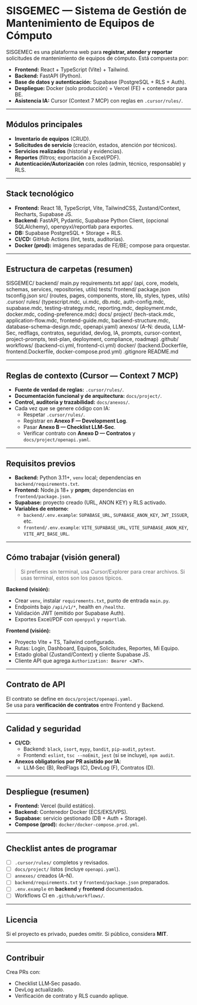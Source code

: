 # SISGEMEC — Sistema de Gestión de Mantenimiento de Equipos de Cómputo

SISGEMEC es una plataforma web para **registrar, atender y reportar** solicitudes de mantenimiento de equipos de cómputo. Está compuesta por:
- **Frontend:** React + TypeScript (Vite) + Tailwind.
- **Backend:** FastAPI (Python).
- **Base de datos y autenticación:** Supabase (PostgreSQL + RLS + Auth).
- **Despliegue:** Docker (solo producción) + Vercel (FE) + contenedor para BE.
- **Asistencia IA:** Cursor (Context 7 MCP) con reglas en `.cursor/rules/`.

---

## Módulos principales
- **Inventario de equipos** (CRUD).
- **Solicitudes de servicio** (creación, estados, atención por técnicos).
- **Servicios realizados** (historial y evidencias).
- **Reportes** (filtros; exportación a Excel/PDF).
- **Autenticación/Autorización** con roles (admin, técnico, responsable) y RLS.

---

## Stack tecnológico
- **Frontend:** React 18, TypeScript, Vite, TailwindCSS, Zustand/Context, Recharts, Supabase JS.
- **Backend:** FastAPI, Pydantic, Supabase Python Client, (opcional SQLAlchemy), openpyxl/reportlab para exportes.
- **DB:** Supabase PostgreSQL + Storage + RLS.
- **CI/CD:** GitHub Actions (lint, tests, auditorías).
- **Docker (prod):** imágenes separadas de FE/BE; compose para orquestar.

---

## Estructura de carpetas (resumen)
SISGEMEC/
backend/
main.py
requirements.txt
app/ (api, core, models, schemas, services, repositories, utils)
tests/
frontend/
package.json
tsconfig.json
src/ (routes, pages, components, store, lib, styles, types, utils)
.cursor/
rules/ (typescript.mdc, ui.mdc, db.mdc, auth-config.mdc, supabase.mdc, testing-strategy.mdc, reporting.mdc, deployment.mdc, docker.mdc, coding-preference.mdc)
docs/
project/ (tech-stack.mdc, application-flow.mdc, frontend-guide.mdc, backend-structure.mdc, database-schema-design.mdc, openapi.yaml)
anexos/ (A–N: deuda, LLM-Sec, redflags, contratos, seguridad, devlog, IA, prompts, cursor-context, project-prompts, test-plan, deployment, compliance, roadmap)
.github/
workflows/ (backend-ci.yml, frontend-ci.yml)
docker/ (backend.Dockerfile, frontend.Dockerfile, docker-compose.prod.yml)
.gitignore
README.md



---

## Reglas de contexto (Cursor — Context 7 MCP)
- **Fuente de verdad de reglas:** `.cursor/rules/`.
- **Documentación funcional y de arquitectura:** `docs/project/`.
- **Control, auditoría y trazabilidad:** `docs/anexos/`.
- Cada vez que se genere código con IA:
  - Respetar `.cursor/rules/`.
  - Registrar en **Anexo F — Development Log**.
  - Pasar **Anexo B — Checklist LLM‑Sec**.
  - Verificar contrato con **Anexo D — Contratos** y `docs/project/openapi.yaml`.

---

## Requisitos previos
- **Backend:** Python 3.11+, `venv` local; dependencias en `backend/requirements.txt`.
- **Frontend:** Node.js 18+ y **pnpm**; dependencias en `frontend/package.json`.
- **Supabase:** proyecto creado (URL, ANON KEY) y RLS activado.
- **Variables de entorno:**
  - `backend/.env.example`: `SUPABASE_URL`, `SUPABASE_ANON_KEY`, `JWT_ISSUER`, etc.
  - `frontend/.env.example`: `VITE_SUPABASE_URL`, `VITE_SUPABASE_ANON_KEY`, `VITE_API_BASE_URL`.

---

## Cómo trabajar (visión general)
> Si prefieres sin terminal, usa Cursor/Explorer para crear archivos. Si usas terminal, estos son los pasos típicos.

**Backend (visión):**
- Crear `venv`, instalar `requirements.txt`, punto de entrada `main.py`.
- Endpoints bajo `/api/v1/*`, health en `/healthz`.
- Validación JWT (emitido por Supabase Auth).
- Exportes Excel/PDF con `openpyxl` y `reportlab`.

**Frontend (visión):**
- Proyecto Vite + TS, Tailwind configurado.
- Rutas: Login, Dashboard, Equipos, Solicitudes, Reportes, Mi Equipo.
- Estado global (Zustand/Context) y cliente Supabase JS.
- Cliente API que agrega `Authorization: Bearer <JWT>`.

---

## Contrato de API
El contrato se define en `docs/project/openapi.yaml`.  
Se usa para **verificación de contratos** entre Frontend y Backend.

---

## Calidad y seguridad
- **CI/CD**:
  - Backend: `black`, `isort`, `mypy`, `bandit`, `pip-audit`, `pytest`.
  - Frontend: `eslint`, `tsc --noEmit`, `jest` (si se incluye), `npm audit`.
- **Anexos obligatorios por PR asistido por IA**:
  - LLM‑Sec (B), RedFlags (C), DevLog (F), Contratos (D).

---

## Despliegue (resumen)
- **Frontend:** Vercel (build estático).
- **Backend:** Contenedor Docker (ECS/EKS/VPS).
- **Supabase:** servicio gestionado (DB + Auth + Storage).
- **Compose (prod):** `docker/docker-compose.prod.yml`.

---

## Checklist antes de programar
- [ ] `.cursor/rules/` completos y revisados.
- [ ] `docs/project/` listos (incluye `openapi.yaml`).
- [ ] `annexes/` creados (A–N).
- [ ] `backend/requirements.txt` y `frontend/package.json` preparados.
- [ ] `.env.example` en **backend** y **frontend** documentados.
- [ ] Workflows CI en `.github/workflows/`.

---

## Licencia
Si el proyecto es privado, puedes omitir. Si público, considera **MIT**.

---

## Contribuir
Crea PRs con:
- Checklist LLM‑Sec pasado.
- DevLog actualizado.
- Verificación de contrato y RLS cuando aplique.